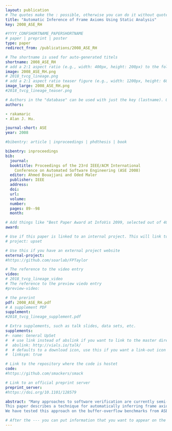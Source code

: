 ```yaml
---
layout: publication
# The quotes make the : possible, otherwise you can do it without quotes
title: "Automatic Inference of Frame Axioms Using Static Analysis"
key: 2008_ASE_RH

#YYYY_CONFSHORTNAME_PAPERSHORTNAME
# paper | preprint | poster
type: paper
redirect_from: /publications/2008_ASE_RH

# The shortname is used for auto-generated titels
shortname: 2008_ASE_RH
# add a 2:1 aspect ratio (e.g., width: 400px, height: 200px) to the folder /assets/images/papers/
image: 2008_ASE_RH.png
# 2018_tvcg_lineage.png
# add a 2:1 aspect ratio teaser figure (e.g., width: 1200px, height: 600px) to the folder /assets/images/papers/
image_large: 2008_ASE_RH.png
#2018_tvcg_lineage_teaser.png

# Authors in the "database" can be used with just the key (lastname). Others can be written properly.
authors:

- rakamaric
- Alan J. Hu.

journal-short: ASE
year: 2008

#bibentry: article | inproceedings | phdthesis | book

bibentry: inproceedings
bib:
  journal:
  booktitle: Proceedings of the 23rd IEEE/ACM International
    Conference on Automated Software Engineering (ASE 2008)
  editor: Ahmed Bouajjani and Oded Maler
  publisher: IEEE
  address: 
  doi: 
  url: 
  volume:
  number: 
  pages: 89--98
  month: 

# Add things like "Best Paper Award at InfoVis 2099, selected out of 4000 submissions"
award:

# Use if this paper is linked to an internal project. This will link to the project site
# project: upset

# Use this if you have an external project website
external-project: 
#https://github.com/soarlab/FPTaylor

# The reference to the video entry
video:
# 2018_tvcg_lineage_video
# The reference to the preview viedo entry
#preview-video:

# the prerint
pdf: 2008_ASE_RH.pdf
# A supplement PDF
supplement: 
#2018_tvcg_lineage_supplement.pdf

# Extra supplements, such as talk slides, data sets, etc.
supplements:
#- name: General UpSet
#  # use link instead of abslink if you want to link to the master directory
#  abslink: http://vials.io/talk/
#  # defaults to a download icon, use this if you want a link-out icon
#  linksym: true

# Link to the repository where the code is hostet
code: 
#https://github.com/smackers/smack

# Link to an official preprint server
preprint_server: 
#https://doi.org/10.1101/128579

abstract: "Many approaches to software verification are currently semi-automatic: a human must provide key logical insights — e.g., loop invariants, class invariants, and frame axioms that limit the scope of changes that must be analyzed.
This paper describes a technique for automatically inferring frame axioms of procedures and loops using static analysis. The technique builds on a pointer analysis that generates limited information about all data structures in the heap. Our technique uses that information to over-approximate a potentially unbounded set of memory locations modified by each procedure/loop; this over-approximation is a candidate frame axiom.
We have tested this approach on the buffer-overflow benchmarks from ASE 2007. With manually provided specifications and invariants/axioms, our tool could verify/falsify 226 of the 289 benchmarks. With our automatically inferred frame axioms, the tool could verify/falsify 203 of the 289, demonstrating the effectiveness of our approach."

# After the --- you can put information that you want to appear on the website using markdown formatting or HTML. A good example are acknowledgements, extra references, an erratum, etc.
---
```

